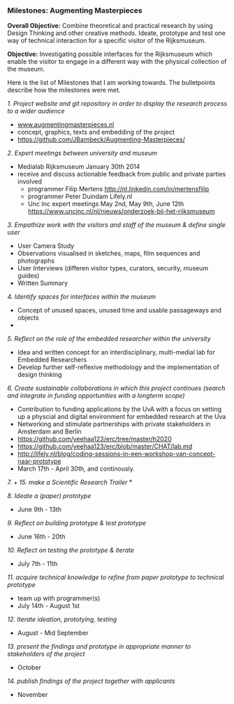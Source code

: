### Milestones: Augmenting Masterpieces

**Overall Objective:** Combine theoretical and practical research by using Design Thinking and other creative methods. Ideate, prototype and test one way of technical interaction for a specific visitor of the Rijksmuseum.
 
**Objective:** Investigating possible interfaces for the Rijksmuseum which enable the visitor to engage in a different way with the physical collection of the museum.

Here is the list of Milestones that I am working towards. The bulletpoints describe how the milestones were met.

*1. Project website and git repository in order to display the research process to a wider audience*
  * www.augmentingmasterpieces.nl
  * concept, graphics, texts and embedding of the project
  * https://github.com/JBarnbeck/Augmenting-Masterpieces/


*2. Expert meetings between university and museum*
  * Medialab Rijksmuseum January 30th 2014 
  * receive and discuss actionable feedback from public and private parties involved
     * programmer Filip Mertens http://nl.linkedin.com/in/mertensfilip
     * programmer Peter Duindam Lifely.nl 
     * Unc Inc expert meetings May 2nd, May 9th, June 12th 
        https://www.uncinc.nl/nl/nieuws/onderzoek-bij-het-rijksmuseum     
    

*3. Empathize work with the visitors and staff of the museum & define single user*
  * User Camera Study
  * Observations visualised in sketches, maps, film sequences and photographs
  * User Interviews (differen visitor types, curators, security, museum guides)
  * Written Summary


*4. Identify spaces for interfaces within the museum*
  * Concept of unused spaces, unused time and usable passageways and objects
  * 
  

*5. Reflect on the role of the embedded researcher within the university*
  *  Idea and written concept for an interdisciplinary, multi-medial lab for Embedded Researchers 
  *  Develop further self-reflexive methodology and the implementation of design thinking


*6. Create sustainable collaborations in which this project continues (search and integrate in funding opportunities with a longterm scope)*
 * Contribution to funding applications by the UvA with a focus on setting up a physcial and digital environment for embedded research at the Uva 
 * Networking and stimulate partnerships with private stakeholders in Amsterdam and Berlin
 * https://github.com/yeehaa123/erc/tree/master/h2020
 * https://github.com/yeehaa123/erc/blob/master/CHAT/lab.md
 * http://lifely.nl/blog/coding-sessions-in-een-workshop-van-concept-naar-prototype
 * March 17th - April 30th, and continously.

*7. + 15. make a Scientific Research Trailer*
 * 

*8. Ideate a (paper) prototype*
 * June 9th - 13th 

*9. Reflect on building prototype & test prototype*
 * June 16th - 20th
 
*10. Reflect on testing the prototype & iterate*
 * July 7th - 11th

*11. acquire technical knowledge to refine from paper prototype to technical prototype*
 * team up with programmer(s) 
 * July 14th - August 1st
 
*12. Iterate  ideation, prototying, testing*
 * August - Mid September

*13. present the findings and prototype in appropriate manner to stakeholders of the project*
 * October

*14. publish findings of the project together with applicants*
 * November
